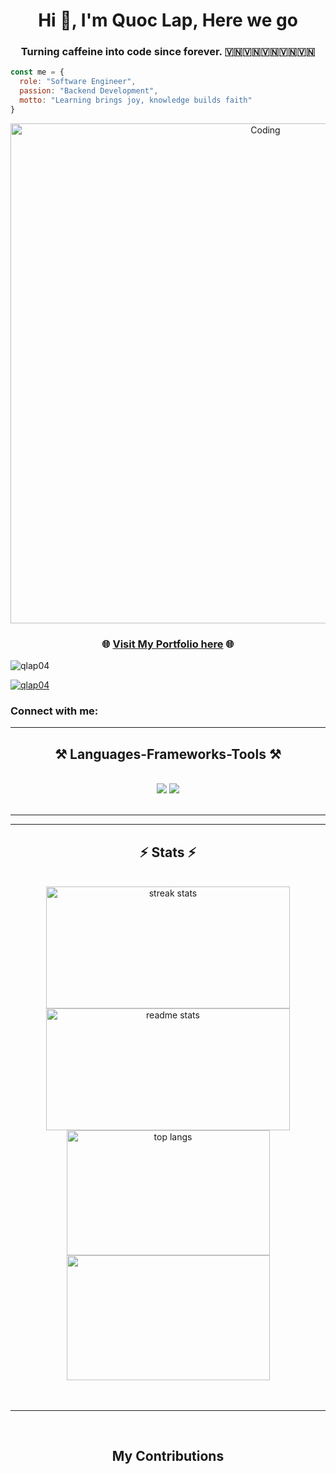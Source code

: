<h1 align="center">Hi 👋, I'm Quoc Lap, Here we go</h1>
<h3 align="center">Turning caffeine into code since forever. 🇻🇳🇻🇳🇻🇳🇻🇳🇻🇳</h3>

```javascript
const me = {
  role: "Software Engineer",
  passion: "Backend Development",
  motto: "Learning brings joy, knowledge builds faith"
}
```

<div align="center">
  <img alt="Coding" width="800px" src="https://media.licdn.com/dms/image/v2/D4D22AQGgtWVsRpV32w/feedshare-shrink_2048_1536/feedshare-shrink_2048_1536/0/1730896560809?e=2147483647&v=beta&t=3Z5VgNZdL7dwgX6Uiu7XsAhAIIWZhy-hgvX46wxvCl0" />
</div>
<h3 align="center">
  🌐 <a href="https://ql-portfolio-030904.vercel.app/" target="_blank">Visit My Portfolio here</a> 🌐
</h3>
<p align="left"> <img src="https://komarev.com/ghpvc/?username=qlap04&label=Profile%20views&color=0e75b6&style=flat" alt="qlap04" /> </p>
<p align="left"> <a href="https://github.com/ryo-ma/github-profile-trophy"><img src="https://github-profile-trophy.vercel.app/?username=qlap04" alt="qlap04" /></a> </p>
<h3 align="left">Connect with me:</h3>
<p align="left">
</p>
 <hr/>
 
<h2 align="center">⚒️ Languages-Frameworks-Tools ⚒️</h2>
<br/>
<div align="center">
    <img src="https://skillicons.dev/icons?i=react,bootstrap,mui,html,css,vscode,github,figma,tailwind,git,r" />
    <img src="https://skillicons.dev/icons?i=nodejs,python,javascript,typescript,express,firebase,mongodb,c,java,nextjs,mysql,swift" /><br>
</div>
<br/>
<hr/>
<hr/>
<h2 align="center">⚡ Stats ⚡</h2>
<br>
<div align=center>
  <img width=390 height=195 src="https://github-readme-streak-stats-salesp07.vercel.app/?user=qlap04&count_private=true&theme=react&border_radius=10" alt="streak stats"/>
  <img width=390 height=195 src="https://github-readme-stats-salesp07.vercel.app/api?username=qlap04&count_private=true&show_icons=true&theme=react&rank_icon=github&border_radius=10" alt="readme stats" />
  <br/>
  <img width=325 height=200 align="center" src="https://github-readme-stats-salesp07.vercel.app/api/top-langs/?username=qlap04&hide=HTML&langs_count=8&layout=compact&theme=react&border_radius=10&size_weight=0.5&count_weight=0.5&exclude_repo=github-readme-stats" alt="top langs" />
  <img width=325 height=200 align="center" src="https://github-profile-summary-cards.vercel.app/api/cards/productive-time?username=qlap04&theme=dracula"/>
</div>
<br/><br/>
<hr/>
<br/>
<div align="center">
  <h2> My Contributions </h2>
  
</div>
<br/>
